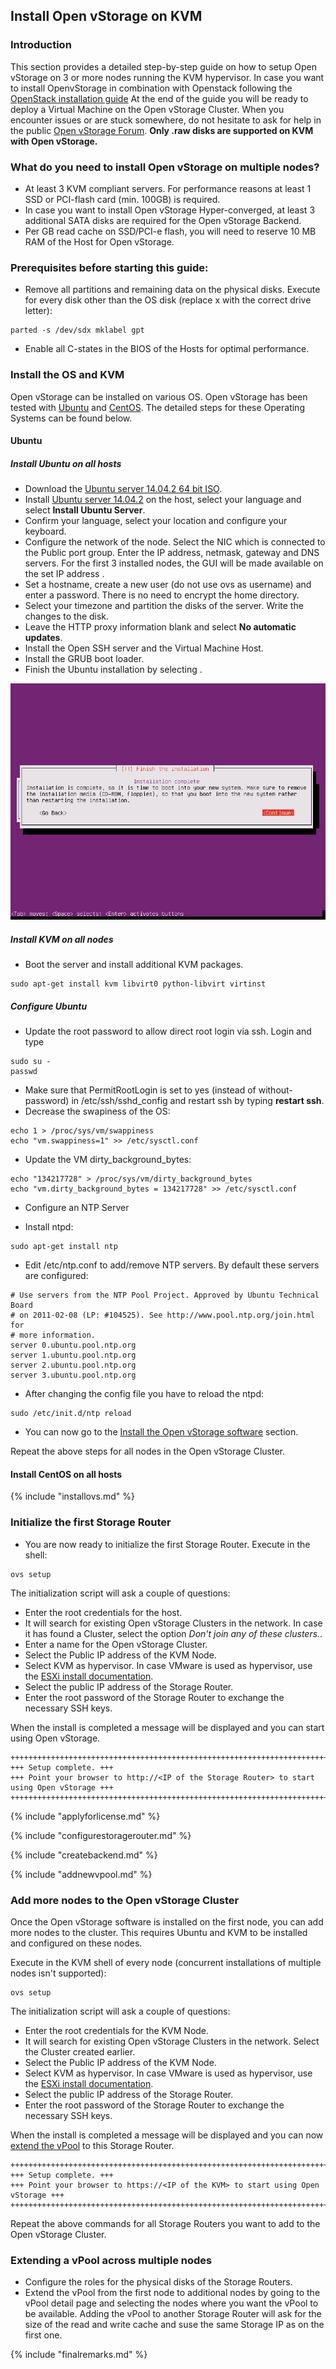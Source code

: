 ## Install Open vStorage on KVM

### Introduction
This section provides a detailed step-by-step guide on how to setup Open
vStorage on 3 or more nodes running the KVM hypervisor. In case you want to install OpenvStorage in combination with Openstack following the [OpenStack installation guide](openstack.md) At the end of
the guide you will be ready to deploy a Virtual Machine on the Open
vStorage Cluster. When you encounter issues or are stuck somewhere, do
not hesitate to ask for help in the public [Open vStorage
Forum](https://groups.google.com/forum/#!forum/open-vstorage). **Only
.raw disks are supported on KVM with Open vStorage.**

### What do you need to install Open vStorage on multiple nodes?
-   At least 3 KVM compliant servers. For performance reasons at least 1
    SSD or PCI-flash card (min. 100GB) is required.
-   In case you want to install Open vStorage Hyper-converged, at least 3 additional SATA disks are required for the Open vStorage Backend.
-   Per GB read cache on SSD/PCI-e flash, you will need to reserve 10 MB RAM of the Host for Open vStorage.

### Prerequisites before starting this guide:
-   Remove all partitions and remaining data on the physical disks. Execute for every disk other than the OS disk (replace x with the correct drive letter):
```
parted -s /dev/sdx mklabel gpt
```
-   Enable all C-states in the BIOS of the Hosts for optimal
    performance.

### Install the OS and KVM
Open vStorage can be installed on various OS. Open vStorage has been tested with [Ubuntu](#ubuntu) and [CentOS](#centos). The detailed steps for these Operating Systems can be found below.

#### <a name="ubuntu"></a> Ubuntu
##### Install Ubuntu on all hosts
-   Download the [Ubuntu server 14.04.2 64 bit ISO](http://releases.ubuntu.com/14.04.2/ubuntu-14.04.2-server-amd64.iso).
-   Install [Ubuntu server 14.04.2](http://releases.ubuntu.com/14.04.2/ubuntu-14.04.2-server-amd64.iso)
    on the host, select your language and select **Install Ubuntu
    Server**.
-   Confirm your language, select your location and configure your
    keyboard.
-   Configure the network of the node. Select the NIC which is connected
    to the Public port group. Enter the IP address, netmask, gateway and
    DNS servers. For the first 3 installed nodes, the GUI will be made available on the set IP address .
-   Set a hostname, create a new user (do not use ovs as username) and
    enter a password. There is no need to encrypt the home directory.
-   Select your timezone and partition the disks of the server. Write
    the changes to the disk.
-   Leave the HTTP proxy information blank and select **No automatic
    updates**.
-   Install the Open SSH server and the Virtual Machine Host.
-   Install the GRUB boot loader.
-   Finish the Ubuntu installation by selecting **<Continue>**.

![](../Images/finish_install.png)

##### Install KVM on all nodes
-   Boot the server and install additional KVM packages.
```
sudo apt-get install kvm libvirt0 python-libvirt virtinst
```
##### Configure Ubuntu
-   Update the root password to allow direct root login via ssh. Login
    and type
```
sudo su -
passwd
```
-   Make sure that PermitRootLogin is set to yes (instead of
    without-password) in /etc/ssh/sshd_config and restart ssh by typing
    **restart ssh**.
-   Decrease the swapiness of the OS:
```
echo 1 > /proc/sys/vm/swappiness
echo "vm.swappiness=1" >> /etc/sysctl.conf
```
-   Update the VM dirty_background_bytes:
```
echo "134217728" > /proc/sys/vm/dirty_background_bytes
echo "vm.dirty_background_bytes = 134217728" >> /etc/sysctl.conf
```
-   Configure an NTP Server
*   Install ntpd:
```
sudo apt-get install ntp
```
*   Edit /etc/ntp.conf to add/remove NTP servers. By default these servers are configured:
```
# Use servers from the NTP Pool Project. Approved by Ubuntu Technical Board
# on 2011-02-08 (LP: #104525). See http://www.pool.ntp.org/join.html for
# more information.
server 0.ubuntu.pool.ntp.org
server 1.ubuntu.pool.ntp.org
server 2.ubuntu.pool.ntp.org
server 3.ubuntu.pool.ntp.org
```
 * After changing the config file you have to reload the ntpd:
```
sudo /etc/init.d/ntp reload
```
-   You can now go to the [Install the Open vStorage software](#installovs) section.

Repeat the above steps for all nodes in the Open vStorage Cluster.


#### <a name="centos"></a>Install CentOS on all hosts


{% include "installovs.md" %}



### Initialize the first Storage Router

-   You are now ready to initialize the first Storage Router. Execute in
    the shell:
```
ovs setup
```

The initialization script will ask a couple of questions:

-   Enter the root credentials for the host.
-   It will search for existing Open vStorage Clusters in the network.
    In case it has found a Cluster, select the option *Don't join any of
    these clusters.*.
-   Enter a name for the Open vStorage Cluster.
-   Select the Public IP address of the KVM Node.
-   Select KVM as hypervisor. In case VMware is used as hypervisor, use
    the [ESXi install documentation](esxi.md).
-   Select the public IP address of the Storage Router.
-   Enter the root password of the Storage Router to exchange the necessary SSH
    keys.

When the install is completed a message will be displayed and you can
start using Open vStorage.

```
++++++++++++++++++++++++++++++++++++++++++++++++++++++++++++++++++++++++++++++++++
+++ Setup complete. +++
+++ Point your browser to http://<IP of the Storage Router> to start using Open vStorage +++
++++++++++++++++++++++++++++++++++++++++++++++++++++++++++++++++++++++++++++++++++
```

{% include "applyforlicense.md" %}

{% include "configurestoragerouter.md" %}

{% include "createbackend.md" %}

{% include "addnewvpool.md" %}

### Add more nodes to the Open vStorage Cluster

Once the Open vStorage software is installed on the first node, you can
add more nodes to the cluster. This requires Ubuntu and KVM to be installed and configured on these nodes.

Execute in the KVM shell of every node (concurrent installations of multiple nodes isn't supported):

```
ovs setup
```

The initialization script will ask a couple of questions:

-   Enter the root credentials for the KVM Node.
-   It will search for existing Open vStorage Clusters in the network.
    Select the Cluster created earlier.
-   Select the Public IP address of the KVM Node.
-   Select KVM as hypervisor. In case VMware is used as hypervisor, use
    the [ESXi install documentation](/doc/ESXi%20Installation).
-   Select the public IP address of the Storage Router.
-   Enter the root password of the Storage Router to exchange the
    necessary SSH keys.

When the install is completed a message will be displayed and you can
now [extend the vPool](#extendvpool ) to this Storage Router.

```
+++++++++++++++++++++++++++++++++++++++++++++++++++++++++++++++++++++++++++++++++
+++ Setup complete. +++
+++ Point your browser to https://<IP of the KVM> to start using Open vStorage +++
+++++++++++++++++++++++++++++++++++++++++++++++++++++++++++++++++++++++++++++++++
```

Repeat the above commands for all Storage Routers you want to add to the
Open vStorage Cluster.

### <a name="extendvpool"></a> Extending a vPool across multiple nodes

-   Configure the roles for the physical disks of the Storage Routers.
-   Extend the vPool from the first node to additional nodes by going to
    the vPool detail page and selecting the nodes where you want the
    vPool to be available. Adding the vPool to another Storage Router
    will ask for the size of the read and write cache and suse the same Storage IP as on the first one.

{% include "finalremarks.md" %}


